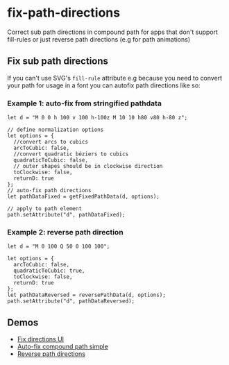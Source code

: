 # fix-path-directions
Correct sub path directions in compound path for apps that don't support fill-rules or
just reverse path directions (e.g for path animations)  

## Fix sub path directions
If you can't use SVG's `fill-rule` attribute e.g because you need to convert your path for usage in a font you can autofix path directions like so:  

### Example 1: auto-fix from stringified pathdata
```
let d = "M 0 0 h 100 v 100 h-100z M 10 10 h80 v80 h-80 z";

// define normalization options
let options = {
  //convert arcs to cubics
  arcToCubic: false,
  //convert quadratic béziers to cubics
  quadraticToCubic: false,
  // outer shapes should be in clockwise direction
  toClockwise: false,
  returnD: true
};
// auto-fix path directions
let pathDataFixed = getFixedPathData(d, options);

// apply to path element
path.setAttribute("d", pathDataFixed);
```

### Example 2: reverse path direction

```
let d = "M 0 100 Q 50 0 100 100";

let options = {
  arcToCubic: false,
  quadraticToCubic: true,
  toClockwise: false,
  returnD: true
};
let pathDataReversed = reversePathData(d, options);
path.setAttribute("d", pathDataReversed);
```


## Demos
* [Fix directions UI](https://codepen.io/herrstrietzel/pen/jOoGrxO?editors=1010)
* [Auto-fix compound path simple](https://codepen.io/herrstrietzel/pen/mdYBrge?editors=1010)
* [Reverse path directions](https://codepen.io/herrstrietzel/pen/xxNXRbe?editors=1010)

